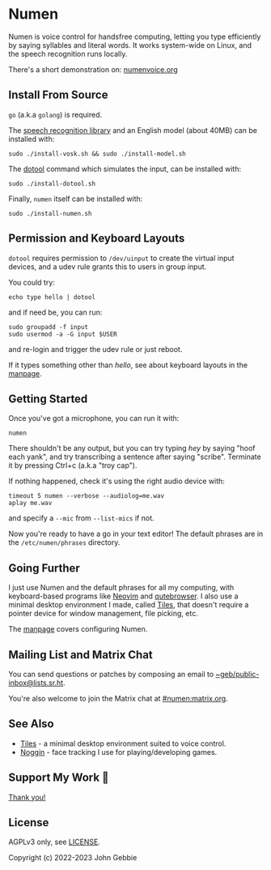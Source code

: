 # Numen

Numen is voice control for handsfree computing, letting you type efficiently
by saying syllables and literal words. It works system-wide on Linux, and
the speech recognition runs locally.

There's a short demonstration on: [numenvoice.org](https://numenvoice.org)

## Install From Source

`go` (a.k.a `golang`) is required.

The [speech recognition library](https://alphacephei.com/vosk) and an English
model (about 40MB) can be installed with:

    sudo ./install-vosk.sh && sudo ./install-model.sh

The [dotool](https://sr.ht/~geb/dotool) command which simulates the input,
can be installed with:

    sudo ./install-dotool.sh

Finally, `numen` itself can be installed with:

    sudo ./install-numen.sh

## Permission and Keyboard Layouts

`dotool` requires permission to `/dev/uinput` to create the virtual input
devices, and a udev rule grants this to users in group input.

You could try:

    echo type hello | dotool

and if need be, you can run:

    sudo groupadd -f input
    sudo usermod -a -G input $USER

and re-login and trigger the udev rule or just reboot.

If it types something other than *hello*, see about keyboard layouts in the
[manpage](doc/numen.1.scd).

## Getting Started

Once you've got a microphone, you can run it with:

    numen

There shouldn't be any output, but you can try typing *hey* by saying "hoof
each yank", and try transcribing a sentence after saying "scribe". Terminate
it by pressing Ctrl+c (a.k.a "troy cap").

If nothing happened, check it's using the right audio device with:

    timeout 5 numen --verbose --audiolog=me.wav
    aplay me.wav

and specify a `--mic` from `--list-mics` if not.

Now you're ready to have a go in your text editor! The default phrases are
in the `/etc/numen/phrases` directory.

## Going Further

I just use Numen and the default phrases for all my computing,
with keyboard-based programs like [Neovim](https://neovim.io) and
[qutebrowser](https://qutebrowser.org). I also use a minimal desktop
environment I made, called [Tiles](https://git.sr.ht/~geb/tiles), that
doesn't require a pointer device for window management, file picking, etc.

The [manpage](doc/numen.1.scd) covers configuring Numen.

## Mailing List and Matrix Chat

You can send questions or patches by composing an email to
[~geb/public-inbox@lists.sr.ht](https://lists.sr.ht/~geb/public-inbox).

You're also welcome to join the Matrix chat at
[#numen:matrix.org](https://matrix.to/#/#numen:matrix.org).

## See Also

* [Tiles](https://git.sr.ht/~geb/tiles) - a minimal desktop environment
  suited to voice control.
* [Noggin](https://git.sr.ht/~geb/noggin) - face tracking I use for
  playing/developing games.

## Support My Work 👀

[Thank you!](https://liberapay.com/geb)

## License

AGPLv3 only, see [LICENSE](./LICENSE).

Copyright (c) 2022-2023 John Gebbie
